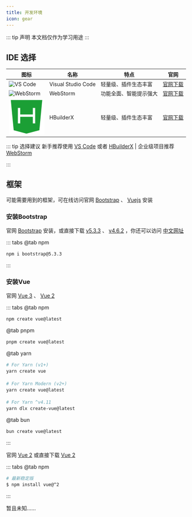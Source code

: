 ```yaml
---
title: 开发环境
icon: gear
---
```

::: tip 声明
本文档仅作为学习用途
:::
## IDE 选择

| 图标                                                                      | 名称                 | 特点           | 官网                                           |
|-------------------------------------------------------------------------|--------------------|--------------|----------------------------------------------|
| ![VS Code](https://img.icons8.com/color/48/visual-studio-code-2019.png) | Visual Studio Code | 轻量级、插件生态丰富   | [官网下载](https://code.visualstudio.com/)       |
| ![WebStorm](https://img.icons8.com/color/48/webstorm.png)               | WebStorm           | 功能全面、智能提示强大 | [官网下载](https://www.jetbrains.com/webstorm/)  |
| ![HBuilderX](assets/hbuilderx_icon.svg)                                 | HBuilderX          | 轻量级、插件生态丰富   | [官网下载](https://www.dcloud.io/hbuilderx.html) |

::: tip 选择建议
新手推荐使用 [VS Code](https://code.visualstudio.com/) 或者 [HBuilderX](https://www.dcloud.io/hbuilderx.html)  | 企业级项目推荐 [WebStorm](https://www.jetbrains.com/webstorm/)

:::

## 框架

可能需要用到的框架，可在线访问官网 [Bootstrap](https://getbootstrap.com/) 、 [Vuejs](https://cn.vuejs.org/) 安装

### 安装Bootstrap

官网 [Bootstrap](https://getbootstrap.com/) 安装，或直接下载 [v5.3.3](https://github.com/twbs/bootstrap/releases/download/v5.3.3/bootstrap-5.3.3-dist.zip) 、 [v4.6.2](https://github.com/twbs/bootstrap/releases/download/v4.6.2/bootstrap-4.6.2-dist.zip) ，你还可以访问 [中文网址](https://www.bootcss.com/)

::: tabs
@tab npm
```bash
npm i bootstrap@5.3.3
```
:::

### 安装Vue

官网 [Vue 3](https://cn.vuejs.org/) 、 [Vue 2](https://v2.cn.vuejs.org/)

::: tabs
@tab npm
```bash
npm create vue@latest
```
@tab pnpm
```bash
pnpm create vue@latest
```
@tab yarn
```bash
# For Yarn (v1+)
yarn create vue

# For Yarn Modern (v2+)
yarn create vue@latest

# For Yarn ^v4.11
yarn dlx create-vue@latest
```
@tab bun
```bash
bun create vue@latest
```
:::

官网 [Vue 2](https://v2.cn.vuejs.org/) 或直接下载 [Vue 2](https://v2.cn.vuejs.org/js/vue.js)

::: tabs
@tab npm
```bash
# 最新稳定版
$ npm install vue@^2
```
:::

暂且未知......